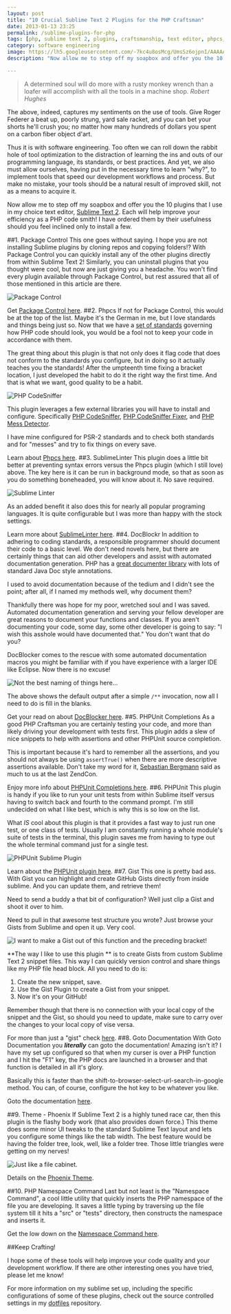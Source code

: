 ```yaml
---
layout: post
title: "10 Crucial Sublime Text 2 Plugins for the PHP Craftsman"
date: 2013-01-13 23:25
permalink: /sublime-plugins-for-php
tags: [php, sublime text 2, plugins, craftsmanship, text editor, phpcs, package management]
category: software engineering
image: https://lh5.googleusercontent.com/-7kc4u8osMcg/UmsSz6ojpnI/AAAAAAAAJEM/CkWYJnjXGIQ/w1118-h630-no/plugs.jpg
description: "Now allow me to step off my soapbox and offer you the 10 plugins that I use in my choice text editor, Sublime Text 2. Each will help improve your efficiency as a PHP code smith! I have ordered them by their usefulness should you feel inclined only to install a few."

---
```


<blockquote>
A determined soul will do more with a rusty monkey wrench than a loafer will accomplish with all the tools in a machine shop.
<cite>Robert Hughes</cite>
</blockquote>
The above, indeed, captures my sentiments on the use of tools. Give Roger Federer a beat up, poorly strung, yard sale racket, and you can bet your shorts he'll crush you; no matter how many hundreds of dollars you spent on a carbon fiber object d'art.

Thus it is with software engineering. Too often we can roll down the rabbit hole of tool optimization to the distraction of learning the ins and outs of our programming language, its standards, or best practices. And yet, we also must allow ourselves, having put in the necessary time to learn "why?", to implement tools that speed our development workflows and process. But make no mistake, your tools should be a natural result of improved skill, not as a means to acquire it.

Now allow me to step off my soapbox and offer you the 10 plugins that I use in my choice text editor, [Sublime Text 2](http://www.sublimetext.com/2). Each will help improve your efficiency as a PHP code smith! I have ordered them by their usefulness should you feel inclined only to install a few.

##1. Package Control
This one goes without saying. I hope you are not installing Sublime plugins by cloning repos and copying folders!? With Package Control you can quickly install any of the other plugins directly from within Sublime Text 2! Similarly, you can uninstall plugins that you thought were cool, but now are just giving you a headache. You won't find every plugin available through Package Control, but rest assured that all of those mentioned in this article are there.

![Package Control](/images/post-content/package-control.png)

Get [Package Control here](http://wbond.net/sublime_packages/package_control/installation).
##2. Phpcs
If not for Package Control, this would be at the top of the list. Maybe it's the German in me, but I love standards and things being just so. Now that we have a [set of standards](https://github.com/php-fig/fig-standards) governing how PHP code should look, you would be a fool not to keep your code in accordance with them.

The great thing about this plugin is that not only does it flag code that does not conform to the standards you configure, but in doing so it actually teaches you the standards! After the umpteenth time fixing a bracket location, I just developed the habit to do it the right way the first time. And that is what we want, good quality to be a habit.

![PHP CodeSniffer](/images/post-content/phpcs.png)

This plugin leverages a few external libraries you will have to install and configure. Specifically [PHP CodeSniffer](http://pear.php.net/package/PHP_CodeSniffer/redirected), [PHP CodeSniffer Fixer](https://github.com/fabpot/PHP-CS-Fixer), and [PHP Mess Detector](http://phpmd.org/).

I have mine configured for PSR-2 standards and to check both standards and for "messes" and try to fix things on every save.

Learn about [Phpcs here](http://soulbroken.co.uk/code/sublimephpcs).
##3. SublimeLinter
This plugin does a little bit better at preventing syntax errors versus the Phpcs plugin (which I still love) above. The key here is it can be run in background mode, so that as soon as you do something boneheaded, you will know about it. No save required.

![Sublime Linter](/images/post-content/linter.png)

As an added benefit it also does this for nearly all popular programing languages. It is quite configurable but I was more than happy with the stock settings.

Learn more about [SublimeLinter here](https://github.com/SublimeLinter/SublimeLinter).
##4. DocBlockr
In addition to adhering to coding standards, a responsible programmer should document their code to a basic level. We don't need novels here, but there are certainly things that can aid other developers and assist with automated documentation generation. PHP has a [great documenter library](http://www.phpdoc.org/) with lots of standard Java Doc style annotations.

I used to avoid documentation because of the tedium and I didn't see the point; after all, if I named my methods well, why document them?

Thankfully there was hope for my poor, wretched soul and I was saved. Automated documentation generation and serving your fellow developer are great reasons to document your functions and classes. If you aren't documenting your code, some day, some other developer is going to say: "I wish this asshole would have documented that." You don't want that do you?

DocBlocker comes to the rescue with some automated documentation macros you might be familiar with if you have experience with a larger IDE like Eclipse. Now there is no excuse!

![Not the best naming of things here…](/images/post-content/docblokr.png)

The above shows the default output after a simple `/**` invocation, now all I need to do is fill in the blanks.

Get your read on about [DocBlocker here](https://github.com/spadgos/sublime-jsdocs).
##5. PHPUnit Completions
As a good PHP Craftsman you are certainly testing your code, and more than likely driving your development with tests first. This plugin adds a slew of nice snippets to help with assertions and other PHPUnit source completion.

This is important because it's hard to remember all the assertions, and you should not always be using `assertTrue()` when there are more descriptive assertions available. Don't take my word for it, [Sebastian Bergmann](http://sebastian-bergmann.de/) said as much to us at the last ZendCon.

Enjoy more info about [PHPUnit Completions here](https://github.com/tkowalewski/phpunit-sublime-completions).
##6. PHPUnit
This plugin is handy if you like to run your unit tests from within Sublime itself versus having to switch back and fourth to the command prompt. I'm still undecided on what I like best, which is why this is so low on the list.

What *IS* cool about this plugin is that it provides a fast way to just run one test, or one class of tests. Usually I am constantly running a whole module's suite of tests in the terminal, this plugin saves me from having to type out the whole terminal command just for a single test.

![PHPUnit Sublime Plugin](/images/post-content/phpunit.png)

Learn about the [PHPUnit plugin here](https://github.com/stuartherbert/sublime-phpunit).
##7. Gist
This one is pretty bad ass. With Gist you can highlight and create GitHub Gists directly from inside sublime. And you can update them, and retrieve them!

Need to send a buddy a that bit of configuration? Well just clip a Gist and shoot it over to him.

Need to pull in that awesome test structure you wrote? Just browse your Gists from Sublime and open it up. Very cool.

![I want to make a Gist out of this function and the preceding bracket!](/images/post-content/gist.png)

**The way I like to use this plugin ** is to create Gists from custom Sublime Text 2 snippet files. This way I can quickly version control and share things like my PHP file head block. All you need to do is:

1. Create the new snippet, save.
2. Use the Gist Plugin to create a Gist from your snippet.
3. Now it's on your GitHub!

Remember though that there is no connection with your local copy of the snippet and the Gist, so should you need to update, make sure to carry over the changes to your local copy of vise versa.

For more than just a "gist" check [here](https://github.com/condemil/Gist).
##8. Goto Documentation
With Goto Documentation you ***literally*** can goto the documentation! Amazing isn't it? I have my set up configured so that when my curser is over a PHP function and I hit the "F1" key, the PHP docs are launched in a browser and that function is detailed in all it's glory.

Basically this is faster than the shift-to-browser-select-url-search-in-google method. You can, of course, configure the hot key to be whatever you like.

Goto the documentation [here](https://github.com/kemayo/sublime-text-2-goto-documentation).

##9. Theme - Phoenix
If Sublime Text 2 is a highly tuned race car, then this plugin is the flashy body work (that also provides down force.) This theme does some minor UI tweaks to the standard Sublime Text layout and lets you configure some things like the tab width. The best feature would be having the folder tree, look, well, like a folder tree. Those little triangles were getting on my nerves!

![Just like a file cabinet.](/images/post-content/phoenix.png)

Details on the [Phoenix Theme](http://netatoo.github.com/phoenix-theme/).

##10. PHP Namespace Command
Last but not least is the "Namespace Command", a cool little utility that quickly inserts the PHP namespace of the file you are developing. It saves a little typing by traversing up the file system till it hits a "src" or "tests" directory, then constructs the namespace and inserts it.

Get the low down on the [Namespace Command here](http://alexandre-salome.fr/blog/SublimeText-2-Insert-PHP-namespaces).

##Keep Crafting!

I hope some of these tools will help improve your code quality and your development workflow. If there are other interesting ones you have tried, please let me know!

For more information on my sublime set up, including the specific configurations of some of these plugins, check out the source controlled settings in my [dotfiles](https://github.com/jasonrobertfox/dotfiles) repository.


